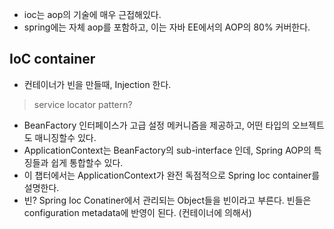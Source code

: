 

- ioc는 aop의 기술에 매우 근접해있다. 
- spring에는 자체 aop를 포함하고, 이는 자바 EE에서의 AOP의 80% 커버한다. 



## IoC container

- 컨테이너가 빈을 만들때, Injection 한다.

> service locator pattern?
>
> 

- BeanFactory 인터페이스가 고급 설정 메커니즘을 제공하고, 어떤 타입의 오브젝트도 매니징할수 있다. 
- ApplicationContext는 BeanFactory의 sub-interface 인데, Spring AOP의 특징들과 쉽게 통합할수 있다. 
- 이 챕터에서는 ApplicationContext가 완전 독점적으로 Spring Ioc container를 설명한다.
- 빈? Spring Ioc Conatiner에서 관리되는 Object들을 빈이라고 부른다. 빈들은 configuration metadata에 반영이 된다. (컨테이너에 의해서)